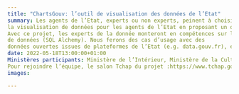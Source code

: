 ```yaml
---
title: "ChartsGouv: l’outil de visualisation des données de l’Etat"
summary: Les agents de l’Etat, experts ou non experts, peinent à choisir un outil unique de visualisation de données, et cèdent parfois à des solutions commerciales. Ce projet vise à donner un cadre cohérent à
la visualisation de données pour les agents de l’Etat en proposant un outil open source adapté esthétiquement (DSFR) et fonctionnellement (libraires JS de dataviz, e.g. ECharts et Observable Plot).
Avec ce projet, les experts de la donnée monteront en compétences sur la visualisation de données et sur la connexion à tout type de base
de données (SQL Alchemy). Nous ferons des cas d’usage avec des
données ouvertes issues de plateformes de l’Etat (e.g. data.gouv.fr), et plus encore selon les besoins de chacun.
date: 2022-05-18T13:00:00+01:00
Ministères participants: Ministère de l’Intérieur, Ministère de la Culture, Ministère de la Transition Ecologique, Ministère de la Transformation et de Fonction publiques.
Pour rejoindre l’équipe, le salon Tchap du projet :https://www.tchap.gouv.fr/#/room/#CartographiedesmissionsetcomptencesLiP6WwhqOS:agent.interieur.tchap.gouv.fr
images: 

---
```

